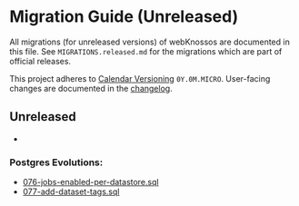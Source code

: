# Migration Guide (Unreleased)
All migrations (for unreleased versions) of webKnossos are documented in this file.
See `MIGRATIONS.released.md` for the migrations which are part of official releases.

This project adheres to [Calendar Versioning](http://calver.org/) `0Y.0M.MICRO`.
User-facing changes are documented in the [changelog](CHANGELOG.released.md).

## Unreleased

- 

### Postgres Evolutions:

- [076-jobs-enabled-per-datastore.sql](conf/evolutions/076-jobs-enabled-per-datastore.sql)
- [077-add-dataset-tags.sql](conf/evolutions/077-add-dataset-tags.sql)
